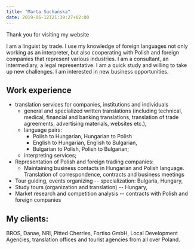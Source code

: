 ```yaml
---
title: "Marta Suchańska"
date: 2019-06-12T21:39:27+02:00
---
```


Thank you for visiting my website

I am a linguist by trade. I use my knowledge of foreign languages not only working as an interpreter, but also cooperating with Polish and foreign companies that represent various industries. I am a consultant, an intermediary, a legal representative. I am a quick study and willing to take up new challenges. I am interested in new business opportunities. 

## Work experience

- translation services for companies, institutions and individuals
    - general and specialized written translations (including technical, medical, financial and banking translations, translation of trade agreements, advertising materials, websites etc.),
    - language pairs:
        - Polish to Hungarian, Hungarian to Polish
        - English to Hungarian, English to Bulgarian,
        - Bulgarian to Polish, Polish to Bulgarian;
    - interpreting services;
- Representation of Polish and foreign trading companies:
    - Maintaining business contacts in Hungarian and Polish language. Translation of correspondence, contracts and business meetings
- Tour guiding, events organizing -- specialization: Bulgaria, Hungary,
- Study tours (organization and translation) -- Hungary,
- Market research and competition analysis -- contracts with Polish and foreign companies

## My clients:

BROS, Danae, NRI, Pitted Cherries, Fortiso GmbH, Local Development Agencies, translation offices and tourist agencies from all over Poland.
